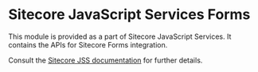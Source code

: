 # Sitecore JavaScript Services Forms

This module is provided as a part of Sitecore JavaScript Services. It contains the APIs for Sitecore Forms integration.

Consult the [Sitecore JSS documentation](https://jss.sitecore.net) for further details.

